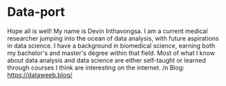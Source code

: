 # Data-port
Hope all is well! My name is Devin Inthavongsa. I am a current medical researcher jumping into the ocean of data analysis, with future aspirations in data science. I have a background in biomedical science, earning both my bachelor's and master's degree within that field. Most of what I know about data analysis and data science are either self-taught or learned through courses I think are interesting on the internet. 
/n
Blog: https://dataweeb.blog/
